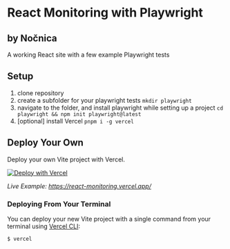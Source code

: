 # React Monitoring with Playwright 
## by Nočnica

A working React site with a few example Playwright tests

## Setup
1. clone repository
1. create a subfolder for your playwright tests `mkdir playwright`
1. navigate to the folder, and install playwright while setting up a project `cd playwright && npm init playwright@latest`
1. [optional] install Vercel `pnpm i -g vercel`


## Deploy Your Own

Deploy your own Vite project with Vercel.

[![Deploy with Vercel](https://vercel.com/button)](https://vercel.com/new/clone?repository-url=[nicas_repo]&template=vite-react)

_Live Example: https://react-monitoring.vercel.app/_

### Deploying From Your Terminal

You can deploy your new Vite project with a single command from your terminal using [Vercel CLI](https://vercel.com/download):

```shell
$ vercel
```
